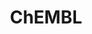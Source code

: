 ---
bigquery: https://console.cloud.google.com/bigquery?p=patents-public-data&d=ebi_chembl&page=dataset
citation: '"The ChEMBL database in 2017." Anna Gaulton, Anne Hersey, Michał Nowotka,
  A Patrícia Bento, Jon Chambers, David Mendez, Prudence Mutowo, Francis Atkinson,
  Louisa J Bellis, Elena Cibrián-Uhalte, Mark Davies, Nathan Dedman, Anneli Karlsson,
  María Paula Magariños, John P Overington, George Papadatos, Ines Smit, Andrew R
  Leach Nucleic acids Research (2017) 45 (Database Issue), D945-D954'
contributors: European Bioinformatics Institute
cost: None
description: ChEMBL Data is a manually curated database of small molecules used in
  drug discovery, including information about existing patented drugs.
documentation: 'schema: https://www.ebi.ac.uk/chembl/db_schema


  '
last_edit: 04/11/2022, 09:27:57
location: https://console.cloud.google.com/marketplace/product/google_patents_public_datasets/chembl
maintained_by: EMBL-EBI, an outstation of European Molecular Biology Laboratory
related_publications: '

  ChEMBL: towards direct deposition of bioassay data.


  Mendez D, Gaulton A, Bento AP, Chambers J, De Veij M, Félix E, Magariños MP, Mosquera
  JF, Mutowo P, Nowotka M, Gordillo-Marañón M, Hunter F, Junco L, Mugumbate G, Rodriguez-Lopez
  M, Atkinson F, Bosc N, Radoux CJ, Segura-Cabrera A, Hersey A, Leach AR.


  — Nucleic Acids Res. 2019; 47(D1):D930-D940. doi: 10.1093/nar/gky1075

  '
schema_fields:
- warning_year
- aspect
- result_flag
- status
- action_type
- molecular_mechanism
- normal_range_min
- who_name
- level1
- cpd_str_alert_id
- name
- cell_source_tax_id
- job_id
- chirality
- psa
- molecule_type
- set_name
- cx_logp
- met_id
- mc_target_type
- updated_on
- as_id
- parameter_type
- entity_id
- oc_id
- submission_date
- irac_code
- withdrawn_class
- start_position
- structure_type
- full_mwt
- tax_id
- level4
- standard_type
- idx
- downgraded
- cidx
- go_id
- db_version
- sequence
- ddd_value
- efo_id
- ad_type
- journal
- uo_units
- co_stem_id
- cell_id
- molfile
- updated_by
- source
- variant_id
- rtb
- standard_text_value
- assay_source
- level3_description
- who_extra
- first_page
- sequence_md5sum
- src_short_name
- enzyme_tid
- record_id
- helm_notation
- l7
- mc_tax_id
- class_level
- ref_type
- acd_logp
- sei
- potential_duplicate
- binding_site_comment
- description
- warnref_id
- hbd
- log_id
- warning_class
- pubmed_id
- published_type
- annotation
- withdrawn_country
- level2_description
- uberon_id
- canonical_smiles
- withdrawn_reason
- assay_desc
- disease_efficacy
- comp_class_id
- acd_most_bpka
- publication_number
- indref_id
- cx_most_bpka
- authors
- metref_id
- withdrawn_flag
- met_comment
- usan_stem_id
- assay_param_id
- src_compound_id
- mechanism_comment
- syn_type
- black_box_warning
- smarts
- frac_code
- curation_comment
- caloha_id
- num_lipinski_ro5_violations
- stem_class
- le
- relationship_type
- published_units
- mol_atc_id
- assay_id
- data_validity_comment
- level2
- atc_code
- first_approval
- assay_type
- smid
- volume
- mol_irac_id
- mc_target_accession
- cell_name
- assay_organism
- max_phase
- cell_description
- ddd_id
- confidence_score
- pref_name
- component_synonym
- cx_most_apka
- standard_upper_value
- acd_most_apka
- std_act_id
- cell_source_organism
- level5
- compound_key
- warning_description
- aromatic_rings
- activity_id
- ddd_units
- targrel_id
- type
- units
- parenteral
- l4
- usan_year
- topical
- hrac_code
- compd_id
- text_value
- cx_logd
- rgid
- product_id
- metabolite_record_id
- active_ingredient
- pathway_key
- num_ro5_violations
- upper_value
- mw_freebase
- entity_type
- activity_comment
- accession
- toid
- tissue_id
- last_active
- bto_id
- published_value
- doi
- target_desc
- substrate_record_id
- l5
- strength
- country
- drugind_id
- parent_id
- source_domain_id
- usan_substem
- level1_description
- delist_flag
- route
- compsyn_id
- ddd_comment
- molecular_species
- mol_frac_id
- patent_no
- domain_id
- ddd_admr
- value
- qed_weighted
- max_phase_for_ind
- src_description
- organism
- standard_inchi
- drug_record_id
- parent_type
- pchembl_value
- therapeutic_flag
- homologue
- stat
- version
- chebi_par_id
- met_conversion
- mol_hrac_id
- bei
- ref_url
- src_assay_id
- frac_class_id
- relationship_desc
- dosage_form
- abstract
- withdrawn_year
- tid_fixed
- db_source
- assay_category
- cell_source_tissue
- formulation_id
- res_stem_id
- hrac_class_id
- confidence
- pathway_id
- research_stem
- sitecomp_id
- parent_molregno
- ap_id
- comments
- component_type
- assay_cell_type
- trade_name
- relationship
- innovator_company
- stem
- warning_id
- assay_subcellular_fraction
- end_position
- title
- ridx
- protein_class_desc
- synonyms
- prediction_method
- tid
- mechanism_of_action
- orig_description
- assay_tissue
- compound_name
- patent_expire_date
- ro3_pass
- mw_monoisotopic
- patent_use_code
- ass_cls_map_id
- enzyme_name
- creation_date
- warning_type
- usan_stem_definition
- approval_date
- applicant_full_name
- indication_class
- protein_class_synonym
- selectivity_comment
- prod_pat_id
- domain_type
- published_relation
- mecref_id
- component_id
- clo_id
- dosed_ingredient
- oral
- definition
- protclasssyn_id
- actsm_id
- active_molregno
- hbd_lipinski
- mesh_id
- issue
- year
- target_mapping
- polymer_flag
- l2
- major_class
- standard_flag
- assay_test_type
- natural_product
- mutation
- level4_description
- molregno
- class_type
- last_page
- site_residues
- standard_relation
- full_molformula
- drug_product_flag
- efo_term
- domain_description
- site_id
- direct_interaction
- site_name
- bao_format
- normal_range_max
- previous_company
- l6
- num_alerts
- parameter_value
- alert_id
- parent_go_id
- aidx
- patent_id
- usan_stem
- assay_class_id
- subgroup
- activity_count
- cl_lincs_id
- assay_strain
- priority
- species_group_flag
- assay_tax_id
- irac_class_id
- chembl_id
- level3
- isoform
- protein_class_id
- hba
- l3
- alert_set_id
- company
- ingredient
- src_id
- cell_ontology_id
- warning_country
- l8
- doc_id
- l1
- mc_organism
- heavy_atoms
- short_name
- relation
- predbind_id
- target_type
- ref_id
- drug_substance_flag
- targcomp_id
- molsyn_id
- tbl
- bao_endpoint
- mec_id
- comp_go_id
- alert_name
- biocomp_id
- prodrug
- curated_by
- label
- cellosaurus_id
- acd_logd
- standard_value
- standard_inchi_key
- first_in_class
- bao_id
- alogp
- nda_type
- hba_lipinski
- mc_target_name
- lle
- qudt_units
- availability_type
- doc_type
- related_tid
- path
- mesh_heading
- inorganic_flag
- domain_name
- standard_units
shortname: chembl
tags:
- biotechnology
- health
- chemical
- bioinformatics
- medical
terms_of_use: CC BY-SA 3.0
title: ChEMBL
uuid: e232a192-965c-4ec9-904c-155b6dfe56c5
---